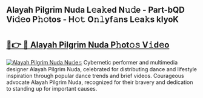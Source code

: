 ## Alayah Pilgrim Nuda L𝚎a𝚔ed N𝚞𝚍e - Part-bQD Vi𝚍𝚎o P𝚑𝚘tos - H𝚘𝚝 O𝚗𝚕yf𝚊ns L𝚎a𝚔s kIyoK

# <h2><a href="http://kfdfpom.oniu.top/?m=Alayah+Pilgrim+Nuda">🔗👉 🔴 Alayah Pilgrim Nuda P𝚑ot𝚘𝚜 V𝚒d𝚎o</a></h2>

[![Alayah Pilgrim Nuda Nu𝚍e𝚜](https://i.imgur.com/0qMVB7G.gif)](http://kfdfpom.oniu.top/?m=Alayah+Pilgrim+Nuda)
Cybernetic performer and multimedia designer Alayah Pilgrim Nuda, celebrated for distributing dance and lifestyle inspiration through popular dance trends and brief videos. Courageous advocate Alayah Pilgrim Nuda, recognized for their bravery and dedication to standing up for important causes.  
